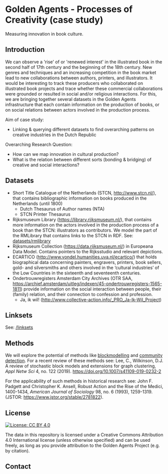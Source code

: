 # Golden Agents - Processes of Creativity (case study)
Measuring innovation in book culture.

## Introduction
We can observe a 'rise' of or 'renewed interest' in the illustrated book in the second half of 17th century and the beginning of the 18th century. New genres and techniques and an increasing competition in the book market lead to new collaborations between authors, printers, and illustrators. It would be interesting to track these producers who collaborated on illustrated book projects and trace whether these commercial collaborations were grounded or resulted in social and/or religious interactions. For this, we are bringing together several datasets in the Golden Agents infrastructure that each contain information on the production of books, or on social relations between actors involved in the production process. 

Aim of case study: 
* Linking & querying different datasets to find overarching patterns on creative industries in the Dutch Republic

Overarching Research Question: 
* How can we map innovation in cultural production? 
* What is the relation between different sorts (bonding & bridging) of creative and social interactions?

## Datasets

  * Short Title Catalogue of the Netherlands (STCN, http://www.stcn.nl/), that contains bibliographic information on books produced in the Netherlands (until 1800) 
    * Dutch Thesaurus of Author names (NTA)
    * STCN Printer Thesaurus
  * Rijksmuseum Library (https://library.rijksmuseum.nl/), that contains more information on the actors involved in the production process of a book than the STCN: illustrators as contributors. We model the part of the RMLibrary that contains links to the STCN in RDF. See: [datasets/rmlibrary](datasets/rmlibrary)
  * Rijksmuseum Collection (https://data.rijksmuseum.nl/) in Europeana Data Model. Contains pointers to the Rijksstudio and relevant depictions.
  * ECARTICO (http://www.vondel.humanities.uva.nl/ecartico/) that holds biographical data concerning painters, engravers, printers, book sellers, gold- and silversmiths and others involved in the ‘cultural industries’ of the Low Countries in the sixteenth and seventeenth centuries.
  * Ondertrouwregisters Amsterdam City Archives (OTR SAA, https://archief.amsterdam/uitleg/indexen/45-ondertrouwregisters-1565-1811) provide information on the social interaction between people, their (family) relation, and their connection to confession and profession.
    * Ja, ik wil! (http://www.collective-action.info/_PRO_Ja-Ik-Wil_Project)

## Linksets
See: [/linksets](/linksets)

## Methods
We will explore the potential of methods like [blockmodelling](https://en.wikipedia.org/wiki/Blockmodeling) and [community detection](https://en.wikipedia.org/wiki/Community_structure). For a recent review of these methods see: Lee, C., Wilkinson, D.J. A review of stochastic block models and extensions for graph clustering, *Appl Netw Sci* 4, no. 122 (2019). https://doi.org/10.1007/s41109-019-0232-2

For the applicability of such methods in historical research see: John F. Padgett and Christopher K. Ansell, Robust Action and the Rise of the Medici, 1400-1434, *American Journal of Sociology* 98, no. 6 (1993), 1259-1319. (JSTOR: https://www.jstor.org/stable/2781822).

## License

[![License: CC BY 4.0](https://img.shields.io/badge/License-CC%20BY%204.0-blue.svg)](https://creativecommons.org/licenses/by/4.0/)

The data in this repository is licensed under a Creative Commons Attribution 4.0 International license (unless otherwise specified) and can be used freely, as long as you provide attribution to the Golden Agents Project (e.g. by citation).

## Contact
